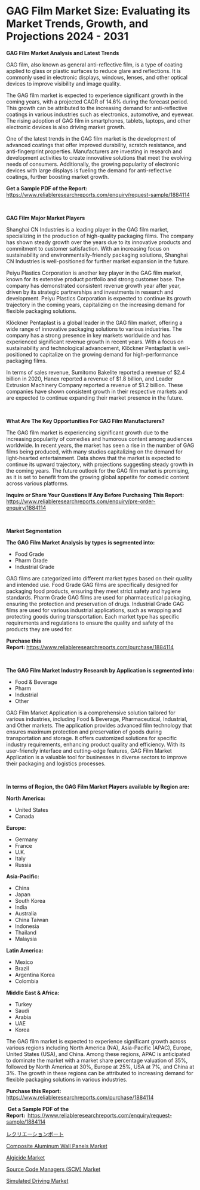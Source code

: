 <p><h1>GAG Film Market Size: Evaluating its Market Trends, Growth, and Projections 2024 - 2031</h1></p><p><strong>GAG Film Market Analysis and Latest Trends</strong></p>
<p><p>GAG film, also known as general anti-reflective film, is a type of coating applied to glass or plastic surfaces to reduce glare and reflections. It is commonly used in electronic displays, windows, lenses, and other optical devices to improve visibility and image quality.</p><p>The GAG film market is expected to experience significant growth in the coming years, with a projected CAGR of 14.6% during the forecast period. This growth can be attributed to the increasing demand for anti-reflective coatings in various industries such as electronics, automotive, and eyewear. The rising adoption of GAG film in smartphones, tablets, laptops, and other electronic devices is also driving market growth.</p><p>One of the latest trends in the GAG film market is the development of advanced coatings that offer improved durability, scratch resistance, and anti-fingerprint properties. Manufacturers are investing in research and development activities to create innovative solutions that meet the evolving needs of consumers. Additionally, the growing popularity of electronic devices with large displays is fueling the demand for anti-reflective coatings, further boosting market growth.</p></p>
<p><strong>Get a Sample PDF of the Report:&nbsp;</strong> <a href="https://www.reliableresearchreports.com/enquiry/request-sample/1884114">https://www.reliableresearchreports.com/enquiry/request-sample/1884114</a></p>
<p>&nbsp;</p>
<p><strong>GAG Film Major Market Players</strong></p>
<p><p>Shanghai CN Industries is a leading player in the GAG film market, specializing in the production of high-quality packaging films. The company has shown steady growth over the years due to its innovative products and commitment to customer satisfaction. With an increasing focus on sustainability and environmentally-friendly packaging solutions, Shanghai CN Industries is well-positioned for further market expansion in the future.</p><p>Peiyu Plastics Corporation is another key player in the GAG film market, known for its extensive product portfolio and strong customer base. The company has demonstrated consistent revenue growth year after year, driven by its strategic partnerships and investments in research and development. Peiyu Plastics Corporation is expected to continue its growth trajectory in the coming years, capitalizing on the increasing demand for flexible packaging solutions.</p><p>Klöckner Pentaplast is a global leader in the GAG film market, offering a wide range of innovative packaging solutions to various industries. The company has a strong presence in key markets worldwide and has experienced significant revenue growth in recent years. With a focus on sustainability and technological advancement, Klöckner Pentaplast is well-positioned to capitalize on the growing demand for high-performance packaging films.</p><p>In terms of sales revenue, Sumitomo Bakelite reported a revenue of $2.4 billion in 2020, Hanex reported a revenue of $1.8 billion, and Leader Extrusion Machinery Company reported a revenue of $1.2 billion. These companies have shown consistent growth in their respective markets and are expected to continue expanding their market presence in the future.</p></p>
<p>&nbsp;</p>
<p><strong>What Are The Key Opportunities For GAG Film Manufacturers?</strong></p>
<p><p>The GAG film market is experiencing significant growth due to the increasing popularity of comedies and humorous content among audiences worldwide. In recent years, the market has seen a rise in the number of GAG films being produced, with many studios capitalizing on the demand for light-hearted entertainment. Data shows that the market is expected to continue its upward trajectory, with projections suggesting steady growth in the coming years. The future outlook for the GAG film market is promising, as it is set to benefit from the growing global appetite for comedic content across various platforms.</p></p>
<p><strong>Inquire or Share Your Questions If Any Before Purchasing This Report:</strong> <a href="https://www.reliableresearchreports.com/enquiry/pre-order-enquiry/1884114">https://www.reliableresearchreports.com/enquiry/pre-order-enquiry/1884114</a></p>
<p>&nbsp;</p>
<p><strong>Market Segmentation</strong></p>
<p><strong>The GAG Film Market Analysis by types is segmented into:</strong></p>
<p><ul><li>Food Grade</li><li>Pharm Grade</li><li>Industrial Grade</li></ul></p>
<p><p>GAG films are categorized into different market types based on their quality and intended use. Food Grade GAG films are specifically designed for packaging food products, ensuring they meet strict safety and hygiene standards. Pharm Grade GAG films are used for pharmaceutical packaging, ensuring the protection and preservation of drugs. Industrial Grade GAG films are used for various industrial applications, such as wrapping and protecting goods during transportation. Each market type has specific requirements and regulations to ensure the quality and safety of the products they are used for.</p></p>
<p><strong>Purchase this Report:&nbsp;</strong><a href="https://www.reliableresearchreports.com/purchase/1884114">https://www.reliableresearchreports.com/purchase/1884114</a></p>
<p>&nbsp;</p>
<p><strong>The GAG Film Market Industry Research by Application is segmented into:</strong></p>
<p><ul><li>Food & Beverage</li><li>Pharm</li><li>Industrial</li><li>Other</li></ul></p>
<p><p>GAG Film Market Application is a comprehensive solution tailored for various industries, including Food & Beverage, Pharmaceutical, Industrial, and Other markets. The application provides advanced film technology that ensures maximum protection and preservation of goods during transportation and storage. It offers customized solutions for specific industry requirements, enhancing product quality and efficiency. With its user-friendly interface and cutting-edge features, GAG Film Market Application is a valuable tool for businesses in diverse sectors to improve their packaging and logistics processes.</p></p>
<p>&nbsp;</p>
<p><strong>In terms of Region, the GAG Film Market Players available by Region are:</strong></p>
<p>
    <p> <strong> North America: </strong>
        <ul>
            <li>United States</li>
            <li>Canada</li>
        </ul>
        </p> 
    <p> <strong> Europe: </strong>
        <ul>
            <li>Germany</li>
            <li>France</li>
            <li>U.K.</li>
            <li>Italy</li>
            <li>Russia</li>
        </ul>
        </p> 
    <p> <strong> Asia-Pacific: </strong>
        <ul>
            <li>China</li>
            <li>Japan</li>
            <li>South Korea</li>
            <li>India</li>
            <li>Australia</li>
            <li>China Taiwan</li>
            <li>Indonesia</li>
            <li>Thailand</li>
            <li>Malaysia</li>
        </ul>
        </p> 
    <p> <strong> Latin America: </strong>
        <ul>
            <li>Mexico</li>
            <li>Brazil</li>
            <li>Argentina Korea</li>
            <li>Colombia</li>
        </ul>
        </p> 
    <p> <strong> Middle East & Africa: </strong>
        <ul>
            <li>Turkey</li>
            <li>Saudi</li>
            <li>Arabia</li>
            <li>UAE</li>
            <li>Korea</li>
        </ul>
    </p>
    </p>
<p><p>The GAG film market is expected to experience significant growth across various regions including North America (NA), Asia-Pacific (APAC), Europe, United States (USA), and China. Among these regions, APAC is anticipated to dominate the market with a market share percentage valuation of 35%, followed by North America at 30%, Europe at 25%, USA at 7%, and China at 3%. The growth in these regions can be attributed to increasing demand for flexible packaging solutions in various industries.</p></p>
<p><strong>Purchase this Report: </strong><a href="https://www.reliableresearchreports.com/purchase/1884114">https://www.reliableresearchreports.com/purchase/1884114</a></p>
<p>&nbsp;<strong>Get a Sample PDF of the Report:&nbsp;&nbsp;</strong><a href="https://www.reliableresearchreports.com/enquiry/request-sample/1884114">https://www.reliableresearchreports.com/enquiry/request-sample/1884114</a></p>
<p><strong></strong></p>
<p><p><a href="https://github.com/vtbvgl20191192/Market-Research-Report-List-1/blob/main/2790575192668.md">レクリエーションボート</a></p><p><a href="https://github.com/mbisetmhermsr/Market-Research-Report-List-1/blob/main/composite-aluminum-wall-panels-market.md">Composite Aluminum Wall Panels Market</a></p><p><a href="https://github.com/zjyglelu/Market-Research-Report-List-1/blob/main/algicide-market.md">Algicide Market</a></p><p><a href="https://issuu.com/reportprime-2/docs/source-code-managers-scm-market-size-2030.pptx">Source Code Managers (SCM) Market</a></p><p><a href="https://issuu.com/reportprime-2/docs/simulated-driving-market-size-2030.pptx">Simulated Driving Market</a></p></p>